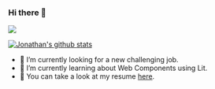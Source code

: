 ### Hi there 👋

<a href="https://www.linkedin.com/in/jonathanrodriguezvaca/"><img src="https://img.shields.io/badge/-LinkedIn-0072b1?style=flat-square&logo=linkedin&logoColor=white"/></a> 

[![Jonathan's github stats](https://github-readme-stats.vercel.app/api?username=jrodva&count_private=true&theme=radical)](https://github.com/jrodva)

- 🔭 I’m currently looking for a new challenging job.
- 🌱 I’m currently learning about Web Components using Lit.
- 📝 You can take a look at my resume [here](https://drive.google.com/file/d/1Xq8jxMt7BpRYFO-FulDHLZl4j62R9uK6/view?usp=sharing).
